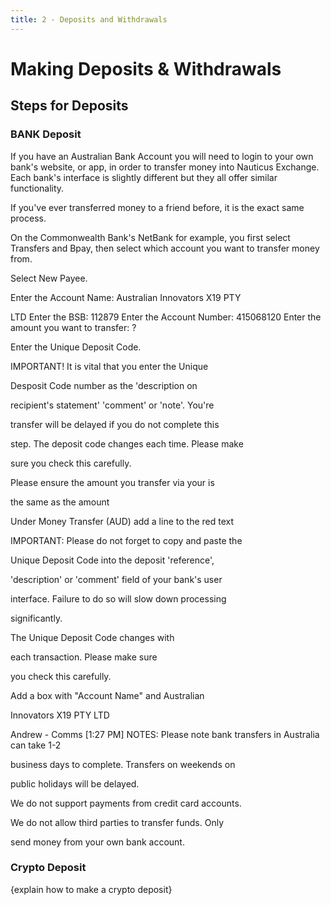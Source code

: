 ```yaml
---
title: 2 - Deposits and Withdrawals
---
```



# Making Deposits & Withdrawals



## Steps for Deposits


### BANK Deposit



If you have an Australian Bank Account you will need to login to your own bank's website, or app, in order to transfer money into Nauticus Exchange. Each bank's interface is slightly different but they all offer similar functionality. 

If you've ever transferred money to a friend before, it is the exact same process.

On the Commonwealth Bank's NetBank for example, you first select Transfers and Bpay, then select which account you want to transfer money from.

Select New Payee.

Enter the Account Name: Australian Innovators X19 PTY

LTD
Enter the BSB: 112879
Enter the Account Number: 415068120
Enter the amount you want to transfer: ?

Enter the Unique Deposit Code.

IMPORTANT! It is vital that you enter the Unique

Desposit Code number as the 'description on

recipient's statement' 'comment' or 'note'. You're

transfer will be delayed if you do not complete this

step. The deposit code changes each time. Please make

sure you check this carefully.

Please ensure the amount you transfer via your  is

the same as the amount



Under Money Transfer (AUD) add a line to the red text

IMPORTANT: Please do not forget to copy and paste the

Unique Deposit Code into the deposit 'reference',

'description' or 'comment' field of your bank's user

interface. Failure to do so will slow down processing

significantly.

The Unique Deposit Code changes with

each transaction. Please make sure

you check this carefully.

Add a box with "Account Name" and Australian

Innovators X19 PTY LTD


Andrew - Comms [1:27 PM]
NOTES:
Please note bank transfers in Australia can take 1-2

business days to complete. Transfers on weekends on

public holidays will be delayed.

We do not support payments from credit card accounts.

We do not allow third parties to transfer funds. Only

send money from your own bank account.



### Crypto Deposit

{explain how to make a crypto deposit}